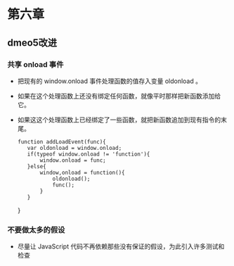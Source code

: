 # 第六章

## dmeo5改进

### 共享 onload 事件

   - 把现有的 window.onload 事件处理函数的值存入变量 oldonload 。
   - 如果在这个处理函数上还没有绑定任何函数，就像平时那样把新函数添加给它。
   - 如果这这个处理函数上已经绑定了一些函数，就把新函数追加到现有指令的末尾。
      
         function addLoadEvent(func){
            var oldonload = window.onload;
            if(typeof window.onload != 'function'){
                window.onload = func;
            }else{
                window,onload = function(){
                    oldonload();
                    func();
                }
            }
        }

### 不要做太多的假设

  - 尽量让 JavaScript 代码不再依赖那些没有保证的假设，为此引入许多测试和检查


